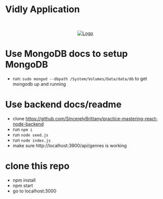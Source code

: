 # Vidly Application

<!-- PROJECT LOGO -->
<br />
<p align="center">
  <a href="https://github.com/SincerelyBrittany/practice-mastering-react/blob/production-build/public/main.png">
    <img src="https://github.com/SincerelyBrittany/practice-mastering-react/blob/production-build/public/main.png" alt="Logo" >
  </a>
</p>

# Use MongoDB docs to setup MongoDB

- run: `sudo mongod --dbpath /System/Volumes/Data/data/db` to get mongodb up and running

# Use backend docs/readme

- clone https://github.com/SincerelyBrittany/practice-mastering-react-node-backend
- run `npm i`
- run `node seed.js`
- run `node index.js`
- make sure http://localhost:3900/api/genres is working

# clone this repo

- npm install
- npm start
- go to localhost:3000
